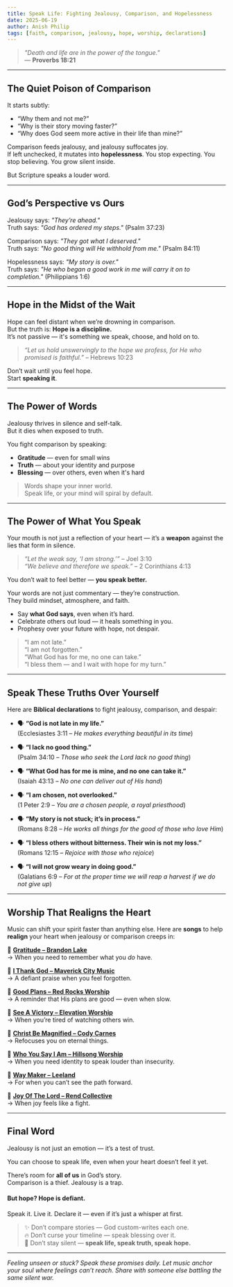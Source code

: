 ```yaml
---
title: Speak Life: Fighting Jealousy, Comparison, and Hopelessness
date: 2025-06-19
author: Anish Philip
tags: [faith, comparison, jealousy, hope, worship, declarations]
---
```


> _"Death and life are in the power of the tongue."_  
> — **Proverbs 18:21**

---

## The Quiet Poison of Comparison

It starts subtly:

- “Why them and not me?”
- “Why is their story moving faster?”
- “Why does God seem more active in their life than mine?”

Comparison feeds jealousy, and jealousy suffocates joy.  
If left unchecked, it mutates into **hopelessness**. You stop expecting. You stop believing. You grow silent inside.

But Scripture speaks a louder word.

---

## God’s Perspective vs Ours

Jealousy says: _"They’re ahead."_  
Truth says: _"God has ordered my steps."_ (Psalm 37:23)

Comparison says: _"They got what I deserved."_  
Truth says: _"No good thing will He withhold from me."_ (Psalm 84:11)

Hopelessness says: _"My story is over."_  
Truth says: _"He who began a good work in me will carry it on to completion."_ (Philippians 1:6)

---
## Hope in the Midst of the Wait

Hope can feel distant when we’re drowning in comparison.  
But the truth is: **Hope is a discipline.**  
It’s not passive — it's something we speak, choose, and hold on to.

> _“Let us hold unswervingly to the hope we profess, for He who promised is faithful.”_ – Hebrews 10:23

Don’t wait until you feel hope.  
Start **speaking it**.

---

## The Power of Words

Jealousy thrives in silence and self-talk.  
But it dies when exposed to truth.

You fight comparison by speaking:

- **Gratitude** — even for small wins  
- **Truth** — about your identity and purpose  
- **Blessing** — over others, even when it's hard

> Words shape your inner world.  
> Speak life, or your mind will spiral by default.

---

## The Power of What You Speak

Your mouth is not just a reflection of your heart — it’s a **weapon** against the lies that form in silence.

> _“Let the weak say, ‘I am strong.’”_ – Joel 3:10  
> _“We believe and therefore we speak.”_ – 2 Corinthians 4:13

You don’t wait to feel better — **you speak better.**

Your words are not just commentary — they’re construction.  
They build mindset, atmosphere, and faith.

- Say **what God says**, even when it’s hard.  
- Celebrate others out loud — it heals something in you.  
- Prophesy over your future with hope, not despair.

> “I am not late.”  
> “I am not forgotten.”  
> “What God has for me, no one can take.”  
> “I bless them — and I wait with hope for my turn.”

---

## Speak These Truths Over Yourself

Here are **Biblical declarations** to fight jealousy, comparison, and despair:

- 🗣 **“God is not late in my life.”**  
  (Ecclesiastes 3:11 – *He makes everything beautiful in its time*)

- 🗣 **“I lack no good thing.”**  
  (Psalm 34:10 – *Those who seek the Lord lack no good thing*)

- 🗣 **“What God has for me is mine, and no one can take it.”**  
  (Isaiah 43:13 – *No one can deliver out of His hand*)

- 🗣 **“I am chosen, not overlooked.”**  
  (1 Peter 2:9 – *You are a chosen people, a royal priesthood*)

- 🗣 **“My story is not stuck; it’s in process.”**  
  (Romans 8:28 – *He works all things for the good of those who love Him*)

- 🗣 **“I bless others without bitterness. Their win is not my loss.”**  
  (Romans 12:15 – *Rejoice with those who rejoice*)

- 🗣 **“I will not grow weary in doing good.”**  
  (Galatians 6:9 – *For at the proper time we will reap a harvest if we do not give up*)

---

## Worship That Realigns the Heart

Music can shift your spirit faster than anything else. Here are **songs** to help **realign** your heart when jealousy or comparison creeps in:

🎵 **[Gratitude – Brandon Lake](https://open.spotify.com/track/6P9mF1B2uVBRrP9W4X6opT)**  
→ When you need to remember what you *do* have.

🎵 **[I Thank God – Maverick City Music](https://open.spotify.com/track/6PjWmvGfWrWy1FQVM41dGv)**  
→ A defiant praise when you feel forgotten.

🎵 **[Good Plans – Red Rocks Worship](https://open.spotify.com/track/2gGmQKTXDh1PXY4Hx9M1R6)**  
→ A reminder that His plans are good — even when slow.

🎵 **[See A Victory – Elevation Worship](https://open.spotify.com/track/3ZLzS3Rvef3r1jHoDkaMx0)**  
→ When you’re tired of watching others win.

🎵 **[Christ Be Magnified – Cody Carnes](https://open.spotify.com/track/1xGfWblq3wFFUmkLBGzwdA)**  
→ Refocuses you on eternal things.

🎵 **[Who You Say I Am – Hillsong Worship](https://open.spotify.com/track/0IBFDz52X45tYB6VUGnzuM)**  
→ When you need identity to speak louder than insecurity.

🎵 **[Way Maker – Leeland](https://open.spotify.com/track/0yoLxJstLSAxKqN2FM7Wls)**  
→ For when you can’t see the path forward.

🎵 **[Joy Of The Lord – Rend Collective](https://open.spotify.com/track/0Hhf3q7OyZ12WvMNu7eFlW)**  
→ When joy feels like a fight.

---

## Final Word

Jealousy is not just an emotion — it’s a test of trust.

You can choose to speak life, even when your heart doesn’t feel it yet.

There’s room for **all of us** in God’s story.  
Comparison is a thief. Jealousy is a trap.  
#### But hope? Hope is defiant.

Speak it. Live it. Declare it — even if it’s just a whisper at first.
> ✨ Don’t compare stories — God custom-writes each one.  
> 🔥 Don’t curse your timeline — speak blessing over it.  
> 🎤 Don’t stay silent — **speak life, speak truth, speak hope.**

---

*Feeling unseen or stuck? Speak these promises daily. Let music anchor your soul where feelings can’t reach. Share with someone else battling the same silent war.*
